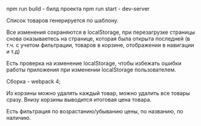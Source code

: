 npm run build - билд проекта
npm run start - dev-server

Список товаров генерируется по шаблону.

Все изменения сохраняются в localStorage, при перезагрузке страницы снова оказываетесь на странице, которая была открыта последней (в т.ч. с учетом фильтрации, товаров в корзине, отображении в навигации и т.д)

Есть проверка на изменение localStorage, чтобы избежать ошибки работы приложения при изменении localStorage пользователем.

Сборка - webpack 4;

Из корзины можно удалять каждый товар, можно удалить все товары сразу. Внизу корзины выводится итоговая цена товара.

Есть фильтрация по возрастанию/убыванию цены, по названию, по наличию.
